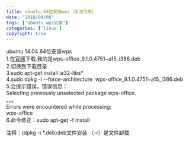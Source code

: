 ```yaml
---
title: ubuntu 64位安装wps（亲测可用）
date: "2018/04/08"
tags: ['ubuntu wps安装']
categories: ['linux']
copyright: true
---
```

ubuntu 14.04 64位安装wps  
1.在[官网](http://community.wps.cn/download/)下载.我的是wps-office_9.1.0.4751~a15_i386.deb  
2.切换到下载目录  
3.sudo apt-get install ia32-libs*  
4.sudo dpkg -i --force-architecture  wps-office_9.1.0.4751~a15_i386.deb  
5.会提示错误，错误信息：  
Selecting previously unselected package wps-office.  
。。。  
Errors were encountered while processing:  
wps-office  
6.命令修正：sudo apt-get -f install  
  
  
注释：(dpkg -i *.deb)deb文件安装   （-r）是文件卸载

